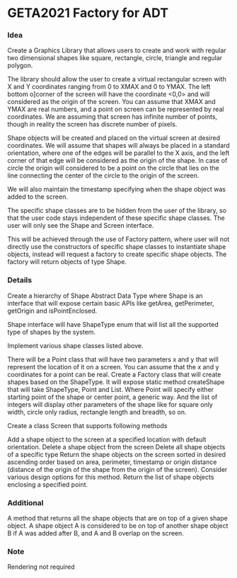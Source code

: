 # GETA2021 Factory for ADT

### Idea

Create a Graphics Library that allows users to create and work with regular two dimensional shapes like square, rectangle, circle, triangle and regular polygon.

The library should allow the user to create a virtual rectangular screen with X and Y coordinates ranging from 0 to XMAX and 0 to YMAX. The left bottom o]corner of the screen will have the coordinate <0,0> and will considered as the origin of the screen. You can assume that XMAX and YMAX are real numbers, and a point on screen can be represented by real coordinates. We are assuming that screen has infinite number of points, though in reality the screen has discrete number of pixels.

Shape objects will be created and placed on the virtual screen at desired coordinates. We will assume that shapes will always be placed in a standard orientation, where one of the edges will be parallel to the X axis, and the left corner of that edge will be considered as the origin of the shape. In case of circle the origin will considered to be a point on the circle that lies on the line connecting the center of the circle to the origin of the screen.

We will also maintain the timestamp specifying when the shape object was added to the screen. 

The specific shape classes are to be hidden from the user of the library, so that the user code stays independent of these specific shape classes. The user will only see the Shape and Screen interface.

This will be achieved through the use of Factory pattern, where user will not directly use the constructors of specific shape classes to instantiate shape objects, instead will request a factory to create specific shape objects. The factory will return objects of type Shape.
 
### Details

Create a hierarchy of Shape Abstract Data Type where Shape is an interface that will expose certain basic APIs like getArea, getPerimeter, getOrigin and isPointEnclosed. 

Shape interface will have ShapeType enum that will list all the supported type of shapes by the system.

Implement various shape classes listed above.

There will be a Point class that will have two parameters x and y that will represent the location of it on a screen. You can assume that the x and y coordinates for a point can be real.
Create a Factory class that will create shapes based on the ShapeType. It will expose static method createShape that will take ShapeType, Point and List<Integer>. Where Point will specify either starting point of the shape or center point, a generic way. And the list of integers will display other parameters of the shape like for square only width, circle only radius, rectangle length and breadth, so on.

Create a class Screen that supports following methods

Add a shape object to the screen at a specified location with default orientation.
Delete a shape object from the screen
Delete all shape objects of a specific type
Return the shape objects on the screen sorted in desired ascending order based on area, perimeter, timestamp or origin distance (distance of the origin of the shape from the origin of the screen). Consider various design options for this method.
Return the list of shape objects enclosing a specified point.

### Additional

A method that returns all the shape objects that are on top of a given shape object. A shape object A is considered to be on top of another shape object B if A was added after B, and A and B overlap on the screen. 

### Note
Rendering not required

